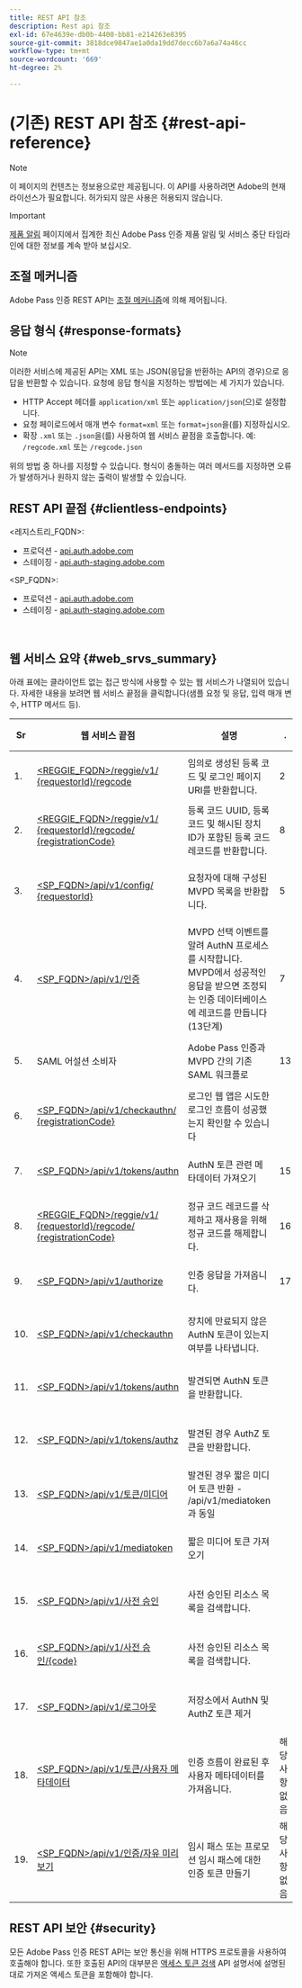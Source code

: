 ```yaml
---
title: REST API 참조
description: Rest api 참조
exl-id: 67e4639e-db0b-4400-bb81-e214263e8395
source-git-commit: 3818dce9847ae1a0da19dd7decc6b7a6a74a46cc
workflow-type: tm+mt
source-wordcount: '669'
ht-degree: 2%

---
```


# (기존) REST API 참조 {#rest-api-reference}

>[!NOTE]
>
>이 페이지의 컨텐츠는 정보용으로만 제공됩니다. 이 API를 사용하려면 Adobe의 현재 라이선스가 필요합니다. 허가되지 않은 사용은 허용되지 않습니다.

>[!IMPORTANT]
>
> [제품 알림](/help/authentication/product-announcements.md) 페이지에서 집계한 최신 Adobe Pass 인증 제품 알림 및 서비스 중단 타임라인에 대한 정보를 계속 받아 보십시오.

## 조절 메커니즘

Adobe Pass 인증 REST API는 [조절 메커니즘](/help/authentication/integration-guide-programmers/throttling-mechanism.md)에 의해 제어됩니다.

## 응답 형식 {#response-formats}


>[!NOTE]
>
> 이러한 서비스에 제공된 API는 XML 또는 JSON(응답을 반환하는 API의 경우)으로 응답을 반환할 수 있습니다. 요청에 응답 형식을 지정하는 방법에는 세 가지가 있습니다.
>
>* HTTP Accept 헤더를 `application/xml` 또는 `application/json`(으)로 설정합니다.
>* 요청 페이로드에서 매개 변수 `format=xml` 또는 `format=json`을(를) 지정하십시오.
>* 확장 `.xml` 또는 `.json`을(를) 사용하여 웹 서비스 끝점을 호출합니다. 예: `/regcode.xml` 또는 `/regcode.json`
>
>위의 방법 중 하나를 지정할 수 있습니다. 형식이 충돌하는 여러 메서드를 지정하면 오류가 발생하거나 원하지 않는 출력이 발생할 수 있습니다.

## REST API 끝점 {#clientless-endpoints}

&lt;레지스트리_FQDN>:

* 프로덕션 - [api.auth.adobe.com](http://api.auth.adobe.com/)
* 스테이징 - [api.auth-staging.adobe.com](http://api.auth-staging.adobe.com/)

&lt;SP_FQDN>:

* 프로덕션 - [api.auth.adobe.com](http://api.auth.adobe.com/)
* 스테이징 - [api.auth-staging.adobe.com](http://api.auth-staging.adobe.com/)

</br>


## 웹 서비스 요약 {#web_srvs_summary}

아래 표에는 클라이언트 없는 접근 방식에 사용할 수 있는 웹 서비스가 나열되어 있습니다. 자세한 내용을 보려면 웹 서비스 끝점을 클릭합니다(샘플 요청 및 응답, 입력 매개 변수, HTTP 메서드 등).


| Sr | 웹 서비스 끝점 | 설명 | <!--[Diag.  </br>Ref](http://tve.helpdocsonline.com/api-reference-v2-test#illustration)-->. | 호스팅 위치 | 호출자 |
|-----|------------------------------------------------------------------------------------------------------------------------------------------------------------------------------------------------|--------------------------------------------------------------------------------------------------------------------------------------------------------------------------------------------|---------------------------------------------------------------------------------------------|-----------------------------------------------------------|-----------------------------|
| 1. | [&lt;REGGIE_FQDN>/reggie/v1/ </br> {requestorId}/regcode](/help/authentication/integration-guide-programmers/legacy/rest-api-v1/apis/registration-code-request.md) | 임의로 생성된 등록 코드 및 로그인 페이지 URI를 반환합니다. | 2 | Adobe </br>Reg Code 서비스 | 스마트 장치 |
| 2. | [&lt;REGGIE_FQDN>/reggie/v1/ </br> {requestorId}/regcode/ </br> {registrationCode}](/help/authentication/integration-guide-programmers/legacy/rest-api-v1/apis/return-registration-record.md) | 등록 코드 UUID, 등록 코드 및 해시된 장치 ID가 포함된 등록 코드 레코드를 반환합니다. | 8 | Adobe </br>Reg Code 서비스 | Adobe Pass 인증 |
| 3. | [&lt;SP_FQDN>/api/v1/config/ </br> {requestorId}](/help/authentication/integration-guide-programmers/legacy/rest-api-v1/apis/provide-mvpd-list.md) | 요청자에 대해 구성된 MVPD 목록을 반환합니다. | 5 | Adobe </br>Adobe Pass </br>인증 </br>서비스 | 로그인 </br>웹 </br>앱 |
| 4. | [&lt;SP_FQDN>/api/v1/인증](/help/authentication/integration-guide-programmers/legacy/rest-api-v1/apis/initiate-authentication.md) | MVPD 선택 이벤트를 알려 AuthN 프로세스를 시작합니다. MVPD에서 성공적인 응답을 받으면 조정되는 인증 데이터베이스에 레코드를 만듭니다(13단계) | 7 | Adobe </br>Adobe Pass </br>인증 </br>서비스 | 로그인 </br>웹 </br>앱 |
| 5. | SAML 어설션 소비자 | Adobe Pass 인증과 MVPD 간의 기존 SAML 워크플로 | 13 | Adobe Pass </br>인증 </br>서비스 | Adobe Pass 인증 |
| 6. | [&lt;SP_FQDN>/api/v1/checkauthn/ </br> {registrationCode}](/help/authentication/integration-guide-programmers/legacy/rest-api-v1/apis/check-authentication-flow-by-second-screen-web-app.md) | 로그인 웹 앱은 시도한 로그인 흐름이 성공했는지 확인할 수 있습니다 |                                                                                             | Adobe Pass </br>인증   </br>서비스 | 로그인   </br>웹   </br>앱 |
| 7. | [&lt;SP_FQDN>/api/v1/tokens/authn](/help/authentication/integration-guide-programmers/legacy/rest-api-v1/apis/retrieve-authentication-token.md) | AuthN 토큰 관련 메타데이터 가져오기 | 15 | Adobe Pass </br>인증 </br>서비스 | 스마트 장치 |
| 8. | [&lt;REGGIE_FQDN>/reggie/v1/ </br> {requestorId}/regcode/ </br> {registrationCode}](/help/authentication/integration-guide-programmers/legacy/rest-api-v1/apis/delete-registration-record.md) | 정규 코드 레코드를 삭제하고 재사용을 위해 정규 코드를 해제합니다. | 16 | Adobe </br>Reg Code 서비스 | Adobe Pass 인증 |
| 9. | [&lt;SP_FQDN>/api/v1/authorize](/help/authentication/integration-guide-programmers/legacy/rest-api-v1/apis/initiate-authorization.md) | 인증 응답을 가져옵니다. | 17 | Adobe Pass </br>인증 </br>서비스 | 스마트 장치 |
| 10. | [&lt;SP_FQDN>/api/v1/checkauthn](/help/authentication/integration-guide-programmers/legacy/rest-api-v1/apis/check-authentication-token.md) | 장치에 만료되지 않은 AuthN 토큰이 있는지 여부를 나타냅니다. |                                                                                             | Adobe Pass </br>인증 </br>서비스 | 스마트 장치 |
| 11. | [&lt;SP_FQDN>/api/v1/tokens/authn](/help/authentication/integration-guide-programmers/legacy/rest-api-v1/apis/retrieve-authentication-token.md) | 발견되면 AuthN 토큰을 반환합니다. |                                                                                             | Adobe Pass </br>인증 </br>서비스 | 스마트 장치 |
| 12. | [&lt;SP_FQDN>/api/v1/tokens/authz](/help/authentication/integration-guide-programmers/legacy/rest-api-v1/apis/retrieve-authorization-token.md) | 발견된 경우 AuthZ 토큰을 반환합니다. |                                                                                             | Adobe Pass </br>인증 </br>서비스 | 스마트 장치 |
| 13. | [&lt;SP_FQDN>/api/v1/토큰/미디어](/help/authentication/integration-guide-programmers/legacy/rest-api-v1/apis/obtain-short-media-token.md) | 발견된 경우 짧은 미디어 토큰 반환 - /api/v1/mediatoken과 동일 |                                                                                             | Adobe Pass </br>인증 </br>서비스 | 스마트 장치 |
| 14. | [&lt;SP_FQDN>/api/v1/mediatoken](/help/authentication/integration-guide-programmers/legacy/rest-api-v1/apis/obtain-short-media-token.md) | 짧은 미디어 토큰 가져오기 |                                                                                             | Adobe Pass </br>인증 </br>서비스 | 스마트 장치 |
| 15. | [&lt;SP_FQDN>/api/v1/사전 승인](/help/authentication/integration-guide-programmers/legacy/rest-api-v1/apis/retrieve-list-of-preauthorized-resources.md) | 사전 승인된 리소스 목록을 검색합니다. |                                                                                             | Adobe Pass </br>인증 </br>서비스 | 스마트 장치 |
| 16. | [&lt;SP_FQDN>/api/v1/사전 승인/{code}](/help/authentication/integration-guide-programmers/legacy/rest-api-v1/apis/retrieve-list-of-preauthorized-resources-by-second-screen-web-app.md) | 사전 승인된 리소스 목록을 검색합니다. |                                                                                             | Adobe Pass </br>인증 </br>서비스 | 로그인 웹 앱 |
| 17. | [&lt;SP_FQDN>/api/v1/로그아웃](/help/authentication/integration-guide-programmers/legacy/rest-api-v1/apis/initiate-logout.md) | 저장소에서 AuthN 및 AuthZ 토큰 제거 |                                                                                             | Adobe Pass </br>인증   </br>서비스 | 스마트 장치 |
| 18. | [&lt;SP_FQDN>/api/v1/토큰/사용자 메타데이터](/help/authentication/integration-guide-programmers/legacy/rest-api-v1/apis/user-metadata.md) | 인증 흐름이 완료된 후 사용자 메타데이터를 가져옵니다. | 해당 사항 없음 | 해당 사항 없음 | 스마트 장치 |
| 19. | [&lt;SP_FQDN>/api/v1/인증/자유 미리 보기](/help/authentication/integration-guide-programmers/legacy/rest-api-v1/apis/free-preview-for-temp-pass-and-promotional-temp-pass.md) | 임시 패스 또는 프로모션 임시 패스에 대한 인증 토큰 만들기 | 해당 사항 없음 | Adobe Pass </br>인증 </br>서비스 | 스마트 장치 |


## REST API 보안 {#security}

모든 Adobe Pass 인증 REST API는 보안 통신을 위해 HTTPS 프로토콜을 사용하여 호출해야 합니다. 또한 호출된 API의 대부분은 [액세스 토큰 검색](../../rest-apis/rest-api-dcr/apis/dynamic-client-registration-apis-retrieve-access-token.md) API 설명서에 설명된 대로 가져온 액세스 토큰을 포함해야 합니다.
